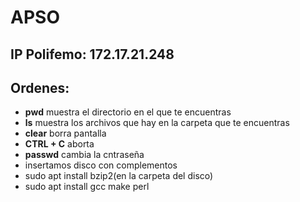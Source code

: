 # APSO
## IP Polifemo: 172.17.21.248
## Ordenes:
- **pwd** muestra el directorio en el que te encuentras
- **ls** muestra los archivos que hay en la carpeta que te encuentras
- **clear** borra pantalla
- **CTRL + C** aborta
- **passwd** cambia la cntraseña
- insertamos disco con complementos
- sudo apt install bzip2(en la carpeta del disco)
- sudo apt install gcc make perl
